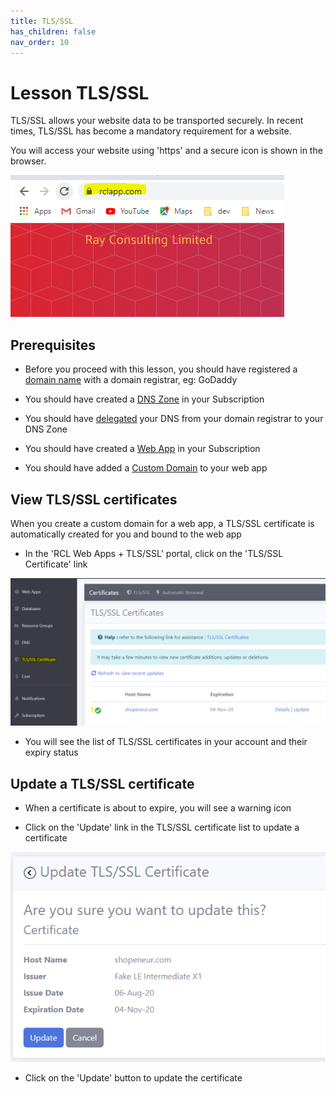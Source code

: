 ```yaml
---
title: TLS/SSL
has_children: false
nav_order: 10
---
```


# Lesson TLS/SSL

TLS/SSL allows your website data to be transported securely. In recent times, TLS/SSL has become a mandatory requirement for a website.

You will access your website using 'https' and a secure icon is shown in the browser. 

![ssl](images/ssl-browser.PNG)

## Prerequisites

- Before you proceed with this lesson, you should have registered a [domain name](https://rcl-cloud-apps.github.io/cloud101/6-dns.html) with a domain registrar, eg: GoDaddy

- You should have created a [DNS Zone](https://rcl-cloud-apps.github.io/cloud101/6-dns.html) in your Subscription

- You should have [delegated](https://rcl-cloud-apps.github.io/cloud101/6-dns.html) your DNS from your domain registrar to your DNS Zone

- You should have created a [Web App](https://rcl-cloud-apps.github.io/cloud101/5-webapp.html) in your Subscription

- You should have added a [Custom Domain](https://rcl-cloud-apps.github.io/cloud101/7-custom-domain.html) to your web app

## View TLS/SSL certificates

When you create a custom domain for a web app, a TLS/SSL certificate is automatically created for you and bound to the web app

- In the 'RCL Web Apps + TLS/SSL' portal, click on the 'TLS/SSL Certificate' link

![ssl](images/ssl-open.PNG)

- You will see the list of TLS/SSL certificates in your account and their expiry status

## Update a TLS/SSL certificate

- When a certificate is about to expire, you will see a warning icon

- Click on the 'Update' link in the TLS/SSL certificate list to update a certificate

![ssl](images/ssl-update.PNG)

- Click on the 'Update' button to update the certificate

